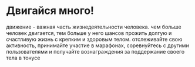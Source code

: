 # Двигайся много!

движение - важная часть жизнедеятельности человека. чем больше человек двигается, тем больше у него шансов прожить долгую и счастливую жизнь с крепким и здоровым телом. отслеживайте свою активность, принимайте участие в марафонах, соревнуйтесь с другими пользователями и получайте вознаграждения за поддержание своего тела в тонусе
